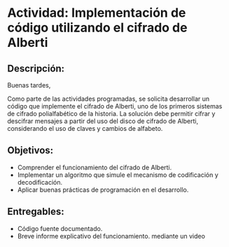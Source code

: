 # Actividad: Implementación de código utilizando el cifrado de Alberti

## Descripción:

Buenas tardes,

Como parte de las actividades programadas, se solicita desarrollar un código que implemente el cifrado de Alberti, uno de los primeros sistemas de cifrado polialfabético de la historia. La solución debe permitir cifrar y descifrar mensajes a partir del uso del disco de cifrado de Alberti, considerando el uso de claves y cambios de alfabeto.

## Objetivos:

- Comprender el funcionamiento del cifrado de Alberti.
- Implementar un algoritmo que simule el mecanismo de codificación y decodificación.
- Aplicar buenas prácticas de programación en el desarrollo.

## Entregables:

- Código fuente documentado.
- Breve informe explicativo del funcionamiento. mediante un video